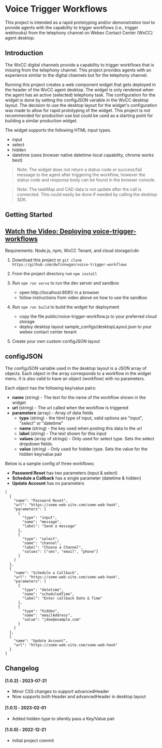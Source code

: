 # Voice Trigger Workflows

This project is intended as a rapid prototyping and/or demonstration tool to provide agents with the capability to trigger workflows (i.e., trigger webhooks) from the telephony channel on Webex Contact Center (WxCC) agent desktop.  

## Introduction

The WxCC digital channels provide a capability to trigger workflows that is missing from the telephony channel.  This project provides agents with an experience similar to the digital channels but for the telephony channel.

Running this project creates a web component widget that gets deployed in the header of the WxCC agent desktop.  The widget is only rendered when the agent has an active (selected) telephony task.  The configuration for the widget is done by setting the configJSON variable in the WxCC desktop layout.  The decision to use the desktop layout for the widget's configuration was made to allow for rapid prototyping of the widget.  This project is not recommended for production use but could be used as a starting point for building a similar production widget.

The widget supports the following HTML input types.
- input
- select
- hidden
- datetime (uses browser native datetime-local capability, chrome works best)

> Note:  The widget does not return a status code or success/fail message to the agent after triggering the workflow, however the status code and response body can be found in the browser console. 

> Note:  The taskMap and CAD data is not update after the call is connected.  This could easily be done if needed by calling the desktop SDK.


## Getting Started

## [Watch the Video: Deploying voice-trigger-workflows](https://app.vidcast.io/share/fa542647-a44e-4636-b54c-bc27e430bf13)

Requirements: Node.js, npm, WxCC Tenant, and cloud storage/cdn

1. Download this project or ```git clone https://github.com/dwfinnegan/voice-trigger-workflows```
2. From the project directory run ```npm install```
3. Run ```npm run serve``` to run the dev server and sandbox
   - open http://localhost:8081/ in a browser 
   - follow instructions from video above on how to use the sandbox

4. Run ```npm run build``` to build the widget for deployment
   - copy the file public/voice-trigger-workflow.js to your preferred cloud storage
   - deploy desktop layout sample_configs/desktopLayout.json to your webex contact center tenant

5. Create your own custom configJSON layout


## configJSON

The configJSON variable used in the desktop layout is a JSON array of objects.  Each object in the array corresponds to a workflow in the widget menu.  It is also valid to have an object (workflow) with no parameters.


Each object has the following key/value pairs:
 - **name** (string) - The text for the name of the workflow shown in the widget
 - **url** (string) - The url called when the workflow is triggered
 - **parameters** (array) - Array of data fields
   - **type** (string) - the html type of input, valid options are "input", "select" or "datetime"
   - **name** (string) - the key used when posting this data to the url
   - **label** (string) - The text shown for this input
   - **values** (array of strings) - Only used for select type.  Sets the select dropdown fields.
   - **value** (string) - Only used for hidden type. Sets the value for the hidden key/value pair



Below is a sample config of three workflows:
  - **Password Reset** has two parameters (input & select)
  - **Schedule a Callback** has a single parameter (datetime & hidden)
  - **Update Account** has no parameters


```
[
  {
    "name": "Password Reset",
    "url": "https://some-web-site.com/some-web-hook",
    "parameters": [
      {
        "type": "input",
        "name": "message",
        "label": "Send a message"
      },
      {
        "type": "select",
        "name": "channel",
        "label": "Choose a Channel",
        "values": ["sms", "email", "phone"]
      }
    ] 
  },
  {
    "name": "Schedule a Callback",
    "url": "https://some-web-site.com/some-web-hook",
    "parameters": [
      {
        "type": "datetime",
        "name": "scheduledTime",
        "label": "Enter callback Date & Time"
      },
      {
        "type": "hidden",
        "name": "emailAddress",
        "value": "jdoe@example.com"
      }
    ]
  },
  {
    "name": "Update Account",
    "url": "https://some-web-site.com/some-web-hook"
  }
]
```



## Changelog

#### [1.0.2] - 2023-07-21

- Minor CSS changes to support advancedHeader 
- Now supports both Header and advancedHeader in desktop layout

#### [1.0.1] - 2023-02-01

- Added hidden type to sliently pass a Key/Value pair

#### [1.0.0] - 2022-12-21

- Initial project commit